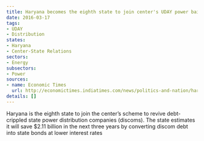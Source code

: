 ```yaml
---
title: Haryana becomes the eighth state to join center's UDAY power bailout initiative
date: 2016-03-17
tags:
- UDAY
- Distribution
states:
- Haryana
- Center-State Relations
sectors:
- Energy
subsectors:
- Power
sources:
- name: Economic Times
  url: http://economictimes.indiatimes.com/news/politics-and-nation/haryana-joins-uday-scheme-to-save-rs-14160-crore/articleshow/51361988.cms
details: []
---
```


Haryana is the eighth state to join the center’s scheme to revive debt-crippled state power distribution companies (discoms). The state estimates it will save $2.11 billion in the next three years by converting discom debt into state bonds at lower interest rates

